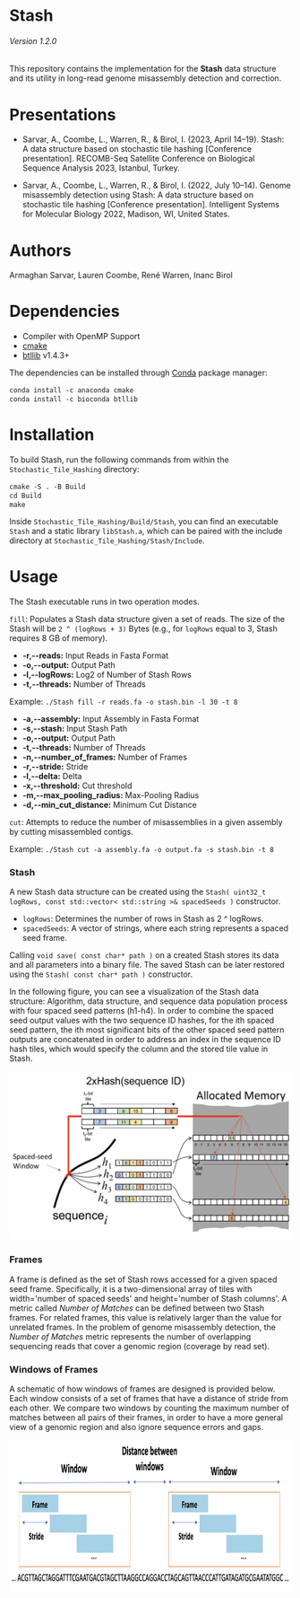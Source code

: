# Stash
###### Version 1.2.0
This repository contains the implementation for the **Stash** data structure and its utility in long-read genome misassembly detection and correction.

# Presentations
* Sarvar, A., Coombe, L., Warren, R., & Birol, I. (2023, April 14–19). Stash: A data structure based on stochastic tile hashing [Conference presentation]. RECOMB-Seq Satellite Conference on Biological Sequence Analysis 2023, Istanbul, Turkey.

* Sarvar, A., Coombe, L., Warren, R., & Birol, I. (2022, July 10–14). Genome misassembly detection using Stash: A data structure based on stochastic tile hashing [Conference presentation]. Intelligent Systems for Molecular Biology 2022, Madison, WI, United States.

# Authors
Armaghan Sarvar, Lauren Coombe, René Warren, Inanc Birol


# Dependencies
  * Compiler with OpenMP Support
  * [cmake](https://cmake.org/download/)
  * [btllib](https://github.com/bcgsc/btllib) v1.4.3+

The dependencies can be installed through [Conda](https://docs.conda.io/en/latest/) package manager:
```
conda install -c anaconda cmake
conda install -c bioconda btllib
```

# Installation

To build Stash, run the following commands from within the `Stochastic_Tile_Hashing` directory:
```
cmake -S . -B Build
cd Build
make
```

Inside `Stochastic_Tile_Hashing/Build/Stash`, you can find an executable `Stash` and a static library `libStash.a`, which can be paired with the include directory at `Stochastic_Tile_Hashing/Stash/Include`.

# Usage
The Stash executable runs in two operation modes.

`fill`: Populates a Stash data structure given a set of reads. The size of the Stash will be `2 ^ (logRows + 3)` Bytes (e.g., for `logRows` equal to 3, Stash requires 8 GB of memory).
- **-r,-‌-reads:** Input Reads in Fasta Format
- **-o,-‌-output:** Output Path
- **-l,-‌-logRows:** Log2 of Number of Stash Rows
- **-t,-‌-threads:** Number of Threads

Example: `./Stash fill -r reads.fa -o stash.bin -l 30 -t 8`

- **-a,-‌-assembly:** Input Assembly in Fasta Format
- **-s,-‌-stash:** Input Stash Path
- **-o,-‌-output:** Output Path
- **-t,-‌-threads:** Number of Threads
- **-n,-‌-number_of_frames:** Number of Frames
- **-r,-‌-stride:** Stride
- **-l,-‌-delta:** Delta
- **-x,-‌-threshold:** Cut threshold
- **-m,--max_pooling_radius:** Max-Pooling Radius
- **-d,--min_cut_distance:** Minimum Cut Distance

`cut`: Attempts to reduce the number of misassemblies in a given assembly by cutting misassembled contigs.

Example: `./Stash cut -a assembly.fa -o output.fa -s stash.bin -t 8`

### Stash

A new Stash data structure can be created using the `Stash( uint32_t logRows, const std::vector< std::string >& spacedSeeds )` constructor.
* `logRows`: Determines the number of rows in Stash as 2 ^ logRows.
* `spacedSeeds`: A vector of strings, where each string represents a spaced seed frame.

Calling `void save( const char* path )` on a created Stash stores its data and all parameters into a binary file. The saved Stash can be later restored using the `Stash( const char* path )` constructor.

In the following figure, you can see a visualization of the Stash data structure: Algorithm, data structure, and sequence data population process with four spaced seed patterns (h1-h4). In order to combine the spaced seed output values with the two sequence ID hashes, for the ith spaced seed pattern, the ith most significant bits of the other spaced seed pattern outputs are concatenated in order to address an index in the sequence ID hash tiles, which would specify the column and the stored tile value in Stash.

<img src="figures/stash.jpeg" width="800" height="300">


### Frames

A frame is defined as the set of Stash rows accessed for a given spaced seed frame. Specifically, it is a two-dimensional array of tiles with width='number of spaced seeds' and height='number of Stash columns'. A metric called _Number of Matches_ can be defined between two Stash frames. For related frames, this value is relatively larger than the value for unrelated frames. In the problem of genome misassembly detection, the _Number of Matches_ metric represents the number of overlapping sequencing reads that cover a genomic region (coverage by read set). 

### Windows of Frames

A schematic of how windows of frames are designed is provided below. Each window consists of a set of frames that have a distance of stride from each other. We compare two windows by counting the maximum number of matches between all pairs of their frames, in order to have a more general view of a genomic region and also ignore sequence errors and gaps.

<img src="figures/windows.jpeg" width="800" height="270">
